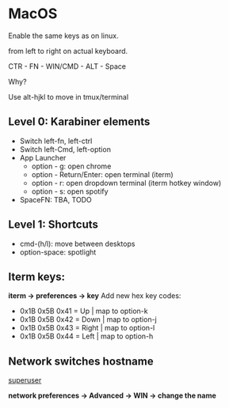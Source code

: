 # MacOS

Enable the same keys as on linux.

from left to right on actual keyboard.

CTR - FN - WIN/CMD - ALT - Space

Why?

Use alt-hjkl to move in tmux/terminal


## Level 0: Karabiner elements
* Switch left-fn, left-ctrl
* Switch left-Cmd, left-option
* App Launcher
  * option - g: open chrome
  * option - Return/Enter: open terminal (iterm) 
  * option - r: open dropdown terminal (iterm hotkey window)
  * option - s: open spotify
* SpaceFN: TBA, TODO

## Level 1: Shortcuts
* cmd-(h/l): move between desktops
* option-space: spotlight

## Iterm keys:
<strong>iterm -> preferences -> key</strong> 
Add new hex key codes:
* 0x1B 0x5B 0x41 = Up    | map to option-k
* 0x1B 0x5B 0x42 = Down  | map to option-j
* 0x1B 0x5B 0x43 = Right | map to option-l
* 0x1B 0x5B 0x44 = Left  | map to option-h

## Network switches hostname
[superuser](https://superuser.com/questions/639691/why-does-my-network-set-my-hostname-how-can-i-stop-this)

<strong>network preferences -> Advanced -> WIN -> change the name</strong> 
